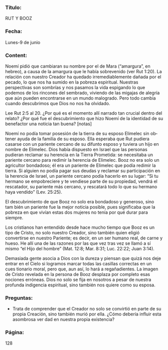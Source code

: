 ### Título:

RUT Y BOOZ

### Fecha:

Lunes-9 de junio

### Content:

Noemí pidió que cambiaran su nombre por el de Mara (“amargura”, en hebreo),
a causa de la amargura que le había sobrevenido (ver Rut 1:20). La relación con
nuestro Creador ha quedado irremediablemente dañada por el pecado, lo que
nos ha sumido en la pobreza espiritual. Nuestras perspectivas son sombrías y
nos pasamos la vida espigando lo que podemos de los rincones del sembrado,
viviendo de las migajas de alegría que aún pueden encontrarse en un mundo
malogrado. Pero todo cambia cuando descubrimos que Dios no nos ha olvidado.

Lee Rut 2:5 al 20. ¿Por qué es el momento allí narrado tan crucial dentro
del relato? ¿Por qué fue el descubrimiento que hizo Noemí de la identidad
de su benefactor una noticia tan buena? [notas]

Noemí no podía tomar posesión de la tierra de su esposo Elimelec sin ob­
tener ayuda de la familia de su esposo. Ella esperaba que Rut pudiera casarse
con un pariente cercano de su difunto esposo y tuviera un hijo en nombre de
Elimelec. Dios había dispuesto en Israel que las personas pudieran reclamar su
herencia en la Tierra Prometida: se necesitaba un pariente cercano para redimir
la herencia de Elimelec. Booz no era solo un agricultor bondadoso; él era un
pariente de Elimelec que podía redimir la tierra. Si alguien no podía pagar sus
deudas y reclamar su participación en la herencia de Israel, un pariente cercano
podía hacerlo en su lugar: “Si tu hermano se empobreciere y te vendiese parte
de su propiedad, vendrá el rescatador, su pariente más cercano, y rescatará todo
lo que su hermano haya vendido” (Lev. 25:25).

El descubrimiento de que Booz no solo era bondadoso y generoso, sino tam­
bién un pariente fue la mejor noticia posible, pues significaba que la pobreza en
que vivían estas dos mujeres no tenía por qué durar para siempre.

Los cristianos han entendido desde hace mucho tiempo que Booz es un tipo
de Cristo, no solo nuestro Creador, sino también quien eligió convertirse en
nuestro Pariente; es decir, en un ser humano real, de carne y hueso. He allí una
de las razones por las que vez tras vez se llamó a sí mismo “el Hijo del hombre”
(Mat. 12:8; Mar. 8:31; Luc. 22:22; Juan 3:14).

Demasiada gente asocia a Dios con la dureza y piensan que quizá nos deje
entrar en el Cielo si logramos marcar todas las casillas correctas en un cues­
tionario moral, pero que, aun así, lo hará a regañadientes. La imagen de Cristo
revelada en la persona de Booz desplaza por completo esas nociones erróneas.
Dios no solo se fija en nosotros a pesar de nuestra profunda indigencia espiritual,
sino también nos quiere como su esposa.

### Preguntas:

- Trata de comprender que el Creador no solo se convirtió en parte de su propia
  Creación, sino también murió por ella. ¿Cómo debería influir esta asombrosa ver­
  dad en nuestra propia existencia?

### Página:

128
